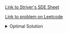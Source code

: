 [Link to Striver's SDE Sheet](https://takeuforward.org/interviews/strivers-sde-sheet-top-coding-interview-problems/)

[Link to problem on Leetcode](https://leetcode.com/problems/combination-sum/)


<details><summary>Optimal Solution</summary>

Optimal Solution: TC = `O(2 ^ T * K)`, SC = `O(K * X)`, K is the average length of a subset and X is the number of combinations.

* In every recursive call, we repeatedly take the element of the current index till it exceeds the target. <br>
* If the target becomes 0, we push the subset to our answer. <br>


Runtime: `99 ms`, faster than `23.95%`<br>
Memory Usage: `39.1 MB`, less than `21.99%`<br>


<details><summary>Clean Code</summary>

![](https://github.com/archishmanghos/code-images/blob/master/Leetcode/39.png)

</details>

</details>